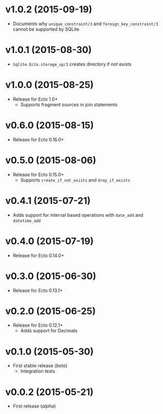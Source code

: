 # v1.0.2 (2015-09-19)
* Documents why `unique_constraint/3` and `foreign_key_constraint/3` cannot be supported by SQLite

# v1.0.1 (2015-08-30)
* `Sqlite.Ecto.storage_up/1` creates directory if not exists

# v1.0.0 (2015-08-25)
* Release for Ecto 1.0+
  * Supports fragment sources in join statements

# v0.6.0 (2015-08-15)
* Release for Ecto 0.16.0+

# v0.5.0 (2015-08-06)
* Release for Ecto 0.15.0+
  * Supports `create_if_not_exists` and `drop_if_exists`

# v0.4.1 (2015-07-21)
* Adds support for interval based operations with `date_add` and `datetime_add`

# v0.4.0 (2015-07-19)
* Release for Ecto 0.14.0+

# v0.3.0 (2015-06-30)
* Release for Ecto 0.13.1+

# v0.2.0 (2015-06-25)
* Release for Ecto 0.12.1+
  * Adds support for Decimals

# v0.1.0 (2015-05-30)
* First stable release (*beta*)
  * Integration tests

# v0.0.2 (2015-05-21)
* First release (*alpha*)
